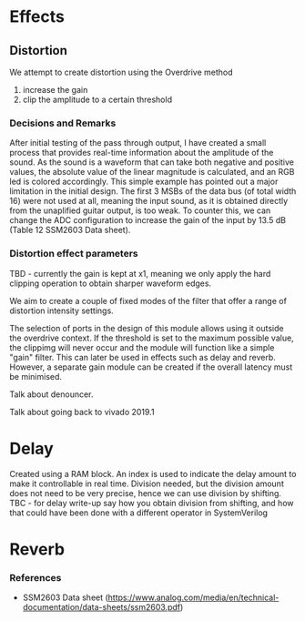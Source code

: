 # Effects
## Distortion
We attempt to create distortion using the Overdrive method
1. increase the gain
2. clip the amplitude to a certain threshold

### Decisions and Remarks
After initial testing of the pass through output, I have created a small process that provides real-time information about the amplitude of the sound. As the sound is a waveform that can take both negative and positive values, the absolute value of the linear magnitude is calculated, and an RGB led is colored accordingly.
This simple example has pointed out a major limitation in the initial design. The first 3 MSBs of the data bus (of total width 16) were not used at all, meaning the input sound, as it is obtained directly from the unaplified guitar output, is too weak. To counter this, we can change the ADC configuration to increase the gain of the input by 13.5 dB (Table 12 SSM2603 Data sheet).

### Distortion effect parameters
TBD - currently the gain is kept at x1, meaning we only apply the hard clipping operation to obtain sharper waveform edges.

We aim to create a couple of fixed modes of the filter that offer a range of distortion intensity settings.

The selection of ports in the design of this module allows using it outside the overdrive context. If the threshold is set to the maximum possible value, the clippimg will never occur and the module will function like a simple "gain" filter. This can later be used in effects such as delay and reverb. However, a separate gain module can be created if the overall latency must be minimised.

Talk about denouncer.

Talk about going back to vivado 2019.1

# Delay
Created using a RAM block. An index is used to indicate the delay amount to make it controllable in real time.
Division needed, but the division amount does not need to be very precise, hence we can use division by shifting.
TBC - for delay write-up say how you obtain division from shifting, and how that could have been done with a different operator in SystemVerilog

# Reverb


### References
* SSM2603 Data sheet (https://www.analog.com/media/en/technical-documentation/data-sheets/ssm2603.pdf)
